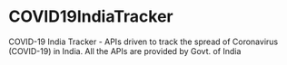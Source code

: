 # COVID19IndiaTracker
COVID-19 India Tracker - APIs driven to track the spread of Coronavirus (COVID-19) in India. All the APIs are provided by Govt. of India
